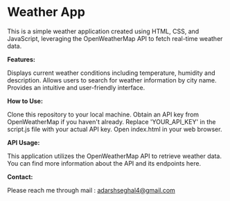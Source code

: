 # Weather App


This is a simple weather application created using HTML, CSS, and JavaScript, leveraging the OpenWeatherMap API to fetch real-time weather data.


**Features:**


Displays current weather conditions including temperature, humidity and description.
Allows users to search for weather information by city name.
Provides an intuitive and user-friendly interface.


**How to Use:**


Clone this repository to your local machine.
Obtain an API key from OpenWeatherMap if you haven't already.
Replace 'YOUR_API_KEY' in the script.js file with your actual API key.
Open index.html in your web browser.


**API Usage:**


This application utilizes the OpenWeatherMap API to retrieve weather data. You can find more information about the API and its endpoints here.


**Contact:**


Please reach me through mail : adarshseghal4@gmail.com
